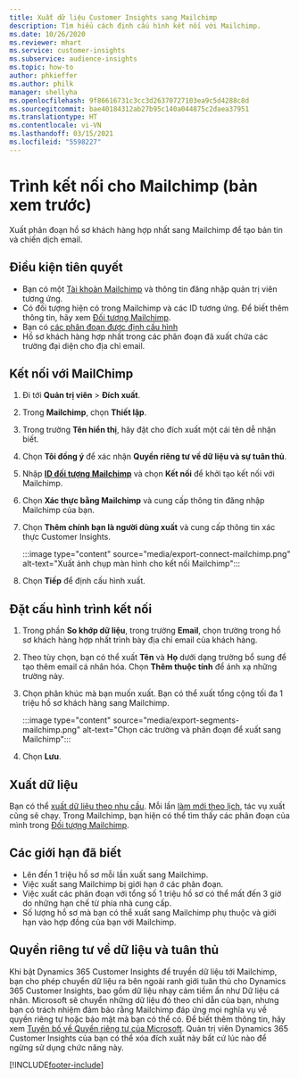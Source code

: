 ```yaml
---
title: Xuất dữ liệu Customer Insights sang Mailchimp
description: Tìm hiểu cách định cấu hình kết nối với Mailchimp.
ms.date: 10/26/2020
ms.reviewer: mhart
ms.service: customer-insights
ms.subservice: audience-insights
ms.topic: how-to
author: phkieffer
ms.author: philk
manager: shellyha
ms.openlocfilehash: 9f86616731c3cc3d26370727103ea9c5d4288c8d
ms.sourcegitcommit: bae40184312ab27b95c140a044875c2daea37951
ms.translationtype: HT
ms.contentlocale: vi-VN
ms.lasthandoff: 03/15/2021
ms.locfileid: "5598227"
---
```

# <a name="connector-for-mailchimp-preview"></a>Trình kết nối cho Mailchimp (bản xem trước)

Xuất phân đoạn hồ sơ khách hàng hợp nhất sang Mailchimp để tạo bản tin và chiến dịch email.

## <a name="prerequisites"></a>Điều kiện tiên quyết

-   Bạn có một [Tài khoản Mailchimp](https://mailchimp.com/) và thông tin đăng nhập quản trị viên tương ứng.
-   Có đối tượng hiện có trong Mailchimp và các ID tương ứng. Để biết thêm thông tin, hãy xem [Đối tượng Mailchimp](https://mailchimp.com/help/create-audience/).
-   Bạn có [các phân đoạn được định cấu hình](segments.md)
-   Hồ sơ khách hàng hợp nhất trong các phân đoạn đã xuất chứa các trường đại diện cho địa chỉ email.

## <a name="connect-to-mailchimp"></a>Kết nối với MailChimp

1. Đi tới **Quản trị viên** > **Đích xuất**.

1. Trong **Mailchimp**, chọn **Thiết lập**.

1. Trong trường **Tên hiển thị**, hãy đặt cho đích xuất một cái tên dễ nhận biết.

1. Chọn **Tôi đồng ý** để xác nhận **Quyền riêng tư về dữ liệu và sự tuân thủ**.

1. Nhập **[ID đối tượng Mailchimp](https://mailchimp.com/help/find-audience-id/)** và chọn **Kết nối** để khởi tạo kết nối với Mailchimp.

1. Chọn **Xác thực bằng Mailchimp** và cung cấp thông tin đăng nhập Mailchimp của bạn.

1. Chọn **Thêm chính bạn là người dùng xuất** và cung cấp thông tin xác thực Customer Insights.

   :::image type="content" source="media/export-connect-mailchimp.png" alt-text="Xuất ảnh chụp màn hình cho kết nối Mailchimp":::

1. Chọn **Tiếp** để định cấu hình xuất.

## <a name="configure-the-connector"></a>Đặt cấu hình trình kết nối

1. Trong phần **So khớp dữ liệu**, trong trường **Email**, chọn trường trong hồ sơ khách hàng hợp nhất trình bày địa chỉ email của khách hàng. 

1. Theo tùy chọn, bạn có thể xuất **Tên** và **Họ** dưới dạng trường bổ sung để tạo thêm email cá nhân hóa. Chọn **Thêm thuộc tính** để ánh xạ những trường này.

1. Chọn phân khúc mà bạn muốn xuất. Bạn có thể xuất tổng cộng tối đa 1 triệu hồ sơ khách hàng sang Mailchimp.

   :::image type="content" source="media/export-segments-mailchimp.png" alt-text="Chọn các trường và phân đoạn để xuất sang Mailchimp":::

1. Chọn **Lưu**.

## <a name="export-the-data"></a>Xuất dữ liệu

Bạn có thể [xuất dữ liệu theo nhu cầu](export-destinations.md). Mỗi lần [làm mới theo lịch](system.md#schedule-tab), tác vụ xuất cũng sẽ chạy. Trong Mailchimp, bạn hiện có thể tìm thấy các phân đoạn của mình trong [Đối tượng Mailchimp](https://mailchimp.com/help/create-audience/).

## <a name="known-limitations"></a>Các giới hạn đã biết

- Lên đến 1 triệu hồ sơ mỗi lần xuất sang Mailchimp.
- Việc xuất sang Mailchimp bị giới hạn ở các phân đoạn.
- Việc xuất các phân đoạn với tổng số 1 triệu hồ sơ có thể mất đến 3 giờ do những hạn chế từ phía nhà cung cấp. 
- Số lượng hồ sơ mà bạn có thể xuất sang Mailchimp phụ thuộc và giới hạn vào hợp đồng của bạn với Mailchimp.

## <a name="data-privacy-and-compliance"></a>Quyền riêng tư về dữ liệu và tuân thủ

Khi bật Dynamics 365 Customer Insights để truyền dữ liệu tới Mailchimp, bạn cho phép chuyển dữ liệu ra bên ngoài ranh giới tuân thủ cho Dynamics 365 Customer Insights, bao gồm dữ liệu nhạy cảm tiềm ẩn như Dữ liệu cá nhân. Microsoft sẽ chuyển những dữ liệu đó theo chỉ dẫn của bạn, nhưng bạn có trách nhiệm đảm bảo rằng Mailchimp đáp ứng mọi nghĩa vụ về quyền riêng tư hoặc bảo mật mà bạn có thể có. Để biết thêm thông tin, hãy xem [Tuyên bố về Quyền riêng tư của Microsoft](https://go.microsoft.com/fwlink/?linkid=396732).
Quản trị viên Dynamics 365 Customer Insights của bạn có thể xóa đích xuất này bất cứ lúc nào để ngừng sử dụng chức năng này.


[!INCLUDE[footer-include](../includes/footer-banner.md)]